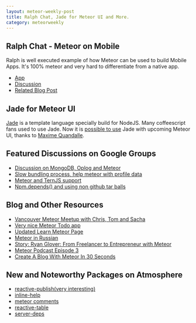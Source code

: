 ```yaml
---
layout: meteor-weekly-post
title: Ralph Chat, Jade for Meteor UI and More.
category: meteorweekly
---
```


## Ralph Chat - Meteor on Mobile
Ralph is well executed example of how Meteor can be used to build Mobile Apps. It's 100% meteor and very hard to differentiate from a native app.

* [App](https://itunes.apple.com/us/app/ralph-chat/id782873767)
* [Discussion]( https://groups.google.com/forum/#!topic/meteor-talk/Fc9vH6Lk6lk)
* [Related Blog Post](https://medium.com/meteor-news/a28ac7d30e2d)

## Jade for Meteor UI
[Jade](http://jade-lang.com/) is a template language specially build for NodeJS. Many coffeescript fans used to use Jade. Now it is [possible to use](https://groups.google.com/forum/#!topic/meteor-talk/ZrIZSXZZAJ0) Jade with upcoming Meteor UI, thanks to [Maxime Quandalle](https://github.com/mquandalle).

## Featured Discussions on Google Groups

* [Discussion on MongoDB, Oplog and Meteor](https://groups.google.com/forum/#!topic/meteor-talk/WDKATDuhTIE)
* [Slow bundling process, help meteor with profile data](https://groups.google.com/d/msg/meteor-talk/xzCG6T4JixM/J87PZfNUF64J)
* [Meteor and TernJS support](https://groups.google.com/d/msg/meteor-talk/b_yGWIqXl7Y/bIV8yCs8ln4J)
* [Npm.depends() and using non github tar balls](https://groups.google.com/forum/#!topic/meteor-core/LaqTVUapzrw)

## Blog and Other Resources

* [Vancouver Meteor Meetup with Chris, Tom and Sacha](https://plus.google.com/events/clflfbs7a6r9gis56q45ce74cl0)
* [Very nice Meteor Todo app](https://github.com/oliversong/caberdemo)
* [Updated Learn Meteor Page](https://www.meteor.com/learn-meteor)
* [Meteor in Russian](http://devblog.me/meteor-intro-ru)
* [Story: Ryan Glover: From Freelancer to Entrepreneur with Meteor](http://goo.gl/YHpA42)
* [Meteor Podcast Episode 3](http://www.meteorpodcast.com/2014/01/24/episode-3-january-24th-2014/)
* [Create A Blog With Meteor In 30 Seconds](http://differential.io/blog/create-a-blog-with-meteor-in-30-seconds)

## New and Noteworthy Packages on Atmosphere 

* [reactive-publish(very interesting)](https://atmosphere.meteor.com/package/reactive-publish)
* [inline-help](https://github.com/pahans/meteor-inline-help)
* [meteor comments](https://atmosphere.meteor.com/package/comments)
* [reactive-table](https://atmosphere.meteor.com/package/reactive-table)
* [server-deps](https://github.com/Diggsey/meteor-server-deps)
